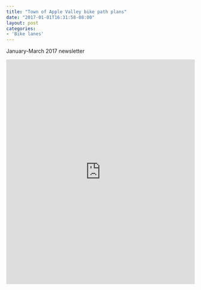 ```yaml
---
title: "Town of Apple Valley bike path plans"
date: "2017-01-01T16:31:58-08:00"
layout: post
categories:
- 'Bike lanes'
---
```


January-March 2017 newsletter

<iframe class="scribd_iframe_embed" data-aspect-ratio="0.782307025151778" data-auto-height="false" frameborder="0" height="600" id="doc_25978" loading="lazy" scrolling="no" src="https://www.scribd.com/embeds/344192490/content?start_page=1&view_mode=scroll&access_key=key-CroGg1hWSezVNeLSQWSn&show_recommendations=true" width="100%"></iframe>